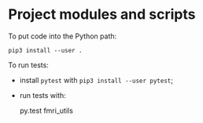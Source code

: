 # Project modules and scripts

To put code into the Python path:

    pip3 install --user .

To run tests:

* install `pytest` with ``pip3 install --user pytest``;
* run tests with:

    py.test fmri_utils

